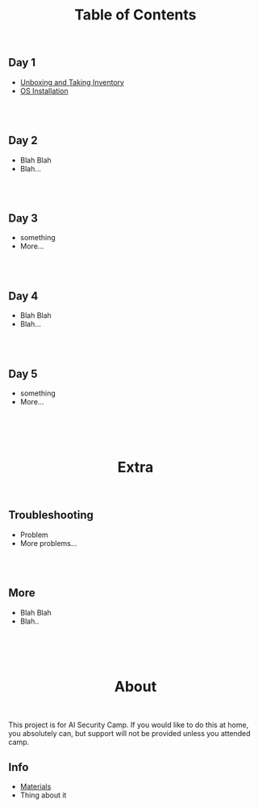 <h1 align=center>Table of Contents</h1>

<br>

<h2>Day 1</h2>

- [Unboxing and Taking Inventory](/instructions/day-1/unboxing.md)
- [OS Installation](/instructions/day-1/os-install.md)

<br><br>

<h2>Day 2</h2>

- Blah Blah
- Blah...

<br><br>

<h2>Day 3</h2>

- something
- More...

<br><br>

<h2>Day 4</h2>

- Blah Blah
- Blah...

<br><br>

<h2>Day 5</h2>

- something
- More...

<br><br><br>

<h1 align=center>Extra</h1>

<br>

<h2>Troubleshooting</h2>

- Problem
- More problems...

<br><br>

<h2>More</h2>

- Blah Blah
- Blah..

<br><br><br>

<h1 align=center>About</h1>

<br>

This project is for AI Security Camp. If you would like to do this at home, you absolutely can, but support will not be provided unless you attended camp.

<h2>Info</h2>

- [Materials](/about/materials.md)
- Thing about it
